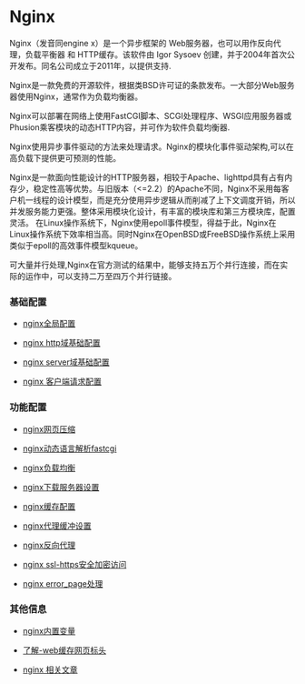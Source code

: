 # Nginx

Nginx（发音同engine x）是一个异步框架的 Web服务器，也可以用作反向代理，负载平衡器 和 HTTP缓存。该软件由 Igor Sysoev 创建，并于2004年首次公开发布。同名公司成立于2011年，以提供支持.

Nginx是一款免费的开源软件，根据类BSD许可证的条款发布。一大部分Web服务器使用Nginx，通常作为负载均衡器。

Nginx可以部署在网络上使用FastCGI脚本、SCGI处理程序、WSGI应用服务器或Phusion乘客模块的动态HTTP内容，并可作为软件负载均衡器.

Nginx使用异步事件驱动的方法来处理请求。Nginx的模块化事件驱动架构,可以在高负载下提供更可预测的性能。

Nginx是一款面向性能设计的HTTP服务器，相较于Apache、lighttpd具有占有内存少，稳定性高等优势。与旧版本（<=2.2）的Apache不同，Nginx不采用每客户机一线程的设计模型，而是充分使用异步逻辑从而削减了上下文调度开销，所以并发服务能力更强。整体采用模块化设计，有丰富的模块库和第三方模块库，配置灵活。 在Linux操作系统下，Nginx使用epoll事件模型，得益于此，Nginx在Linux操作系统下效率相当高。同时Nginx在OpenBSD或FreeBSD操作系统上采用类似于epoll的高效事件模型kqueue。

可大量并行处理,Nginx在官方测试的结果中，能够支持五万个并行连接，而在实际的运作中，可以支持二万至四万个并行链接。


### 基础配置

* [nginx全局配置](config/global.md)

* [nginx http域基础配置](config/httpfield.md)

* [nginx server域基础配置](config/serverfied.md)

* [nginx 客户端请求配置](config/client.md)

### 功能配置

* [nginx网页压缩](config/gzip.md)

* [nginx动态语言解析fastcgi](config/fastcgi.md)

* [nginx负载均衡](config/load.md)

* [nginx下载服务器设置](config/download.md)

* [nginx缓存配置](config/cache.md)

* [nginx代理缓冲设置](config/buffer.md)

* [nginx反向代理](config/proxy.md)

* [nginx ssl-https安全加密访问](config/ssl.md)

* [nginx error_page处理](config/err.md)

### 其他信息

* [nginx内置变量](info/var.md)

* [了解-web缓存网页标头](info/webcache.md)

* [nginx 相关文章](info/link.md)

